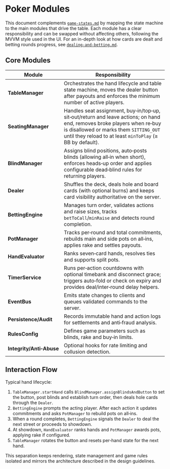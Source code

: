 # Poker Modules

This document complements [`game-states.md`](./game-states.md) by mapping the
state machine to the main modules that drive the table. Each module has a
clear responsibility and can be swapped without affecting others, following the
MVVM style used in the UI. For an in-depth look at how cards are dealt and
betting rounds progress, see [`dealing-and-betting.md`](./dealing-and-betting.md).

## Core Modules

| Module                   | Responsibility                                                                                                                                                                                                                  |
| ------------------------ | ------------------------------------------------------------------------------------------------------------------------------------------------------------------------------------------------------------------------------- |
| **TableManager**         | Orchestrates the hand lifecycle and table state machine, moves the dealer button after payouts and enforces the minimum number of active players.                                                                                             |
| **SeatingManager**       | Handles seat assignment, buy‑in/top‑up, sit‑out/return and leave actions; on hand end, removes broke players when re‑buy is disallowed or marks them `SITTING_OUT` until they reload to at least `minToPlay` (≥ BB by default). |
| **BlindManager**         | Assigns blind positions, auto‑posts blinds (allowing all‑in when short), enforces heads‑up order and applies configurable dead‑blind rules for returning players.                                                                       |
| **Dealer**               | Shuffles the deck, deals hole and board cards (with optional burns) and keeps card visibility authoritative on the server.                                                                                                      |
| **BettingEngine**        | Manages turn order, validates actions and raise sizes, tracks `betToCall`/`minRaise` and detects round completion.                                                                                                              |
| **PotManager**           | Tracks per‑round and total commitments, rebuilds main and side pots on all‑ins, applies rake and settles payouts.                                                                                                               |
| **HandEvaluator**        | Ranks seven‑card hands, resolves ties and supports split pots.                                                                                                                                                                  |
| **TimerService**         | Runs per‑action countdowns with optional timebank and disconnect grace; triggers auto‑fold or check on expiry and provides deal/inter‑round delay helpers.                                                                      |
| **EventBus**             | Emits state changes to clients and queues validated commands to the server.                                                                                                                                                     |
| **Persistence/Audit**    | Records immutable hand and action logs for settlements and anti‑fraud analysis.                                                                                                                                                 |
| **RulesConfig**          | Defines game parameters such as blinds, rake and buy‑in limits.                                                                                                                                                                 |
| **Integrity/Anti‑Abuse** | Optional hooks for rate limiting and collusion detection.                                                                                                                                                                       |

## Interaction Flow

Typical hand lifecycle:

1. `TableManager.startHand` calls `BlindManager.assignBlindsAndButton` to set the button, post blinds and establish turn order, then deals hole cards through the `Dealer`.
2. `BettingEngine` prompts the acting player. After each action it updates commitments and asks `PotManager` to rebuild pots on all‑ins.
3. When a round completes, `BettingEngine` signals the `Dealer` to deal the next street or proceeds to showdown.
4. At showdown, `HandEvaluator` ranks hands and `PotManager` awards pots, applying rake if configured.
5. `TableManager` rotates the button and resets per‑hand state for the next hand.

This separation keeps rendering, state management and game rules isolated and mirrors the architecture described in the design guidelines.

